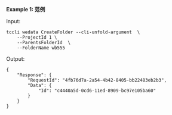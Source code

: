 **Example 1: 范例**



Input: 

```
tccli wedata CreateFolder --cli-unfold-argument  \
    --ProjectId 1 \
    --ParentsFolderId  \
    --FolderName wb555
```

Output: 
```
{
    "Response": {
        "RequestId": "4fb76d7a-2a54-4b42-8405-bb22483eb2b3",
        "Data": {
            "Id": "c4440a5d-0cd6-11ed-8909-bc97e105ba60"
        }
    }
}
```

